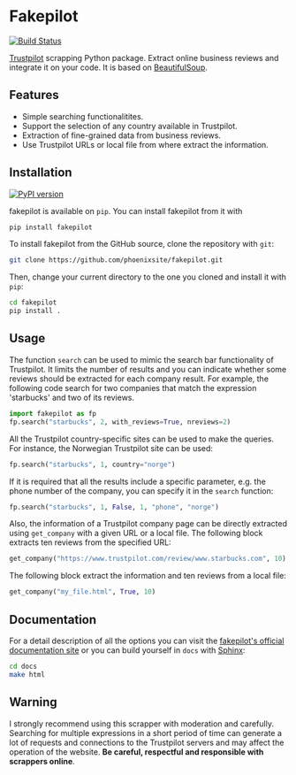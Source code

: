# Fakepilot

[![Build Status](https://github.com/phoenixsite/fakepilot/actions/workflows/python-app.yml/badge.svg)](https://github.com/phoenixsite/fakepilot/actions/workflows/python-app.yml)

[Trustpilot](https://www.trustpilot.com/) scrapping Python package.
Extract online business reviews and integrate it on your code.
It is based on [BeautifulSoup](https://www.crummy.com/software/BeautifulSoup/).

## Features
* Simple searching functionalitites.
* Support the selection of any country available in Trustpilot.
* Extraction of fine-grained data from business reviews.
* Use Trustpilot URLs or local file from where extract the information.

## Installation
[![PyPI version](https://badge.fury.io/py/fakepilot.svg)](https://pypi.org/project/fakepilot/)

fakepilot is available on `pip`. You can install fakepilot from it with

```bash
pip install fakepilot
```

To install fakepilot from the GitHub source, clone the repository with `git`:

```bash
git clone https://github.com/phoenixsite/fakepilot.git
```

Then, change your current directory to the one you cloned and install it with `pip`:

```bash
cd fakepilot
pip install .
```

## Usage
The function `search` can be used to mimic the search bar functionality
of Trustpilot. It limits the number of results and you can
indicate whether some reviews should be extracted for each company result.
For example, the following code search for two companies that match
the expression 'starbucks' and two of its reviews.

``` python
import fakepilot as fp
fp.search("starbucks", 2, with_reviews=True, nreviews=2)
```

All the Trustpilot country-specific sites can be used to make the queries.
For instance, the Norwegian Trustpilot site can be used:

``` python
fp.search("starbucks", 1, country="norge")
```

If it is required that all the results include a specific parameter, e.g.
the phone number of the company, you can specify it
in the `search` function:

```python
fp.search("starbucks", 1, False, 1, "phone", "norge")
```

Also, the information of a Trustpilot company page can be directly extracted
using ``get_company`` with a given URL or a local file.
The following block extracts ten reviews from the
specified URL:

```python
get_company("https://www.trustpilot.com/review/www.starbucks.com", 10)
```

The following block extract the information and ten reviews from a local file:

```python
get_company("my_file.html", True, 10)
```

## Documentation
For a detail description of all the options you can visit the [fakepilot's
official documentation site](https://fakepilot.readthedocs.io/)
or you can build yourself
in ``docs`` with [Sphinx](https://www.sphinx-doc.org/en/master/):

```bash
cd docs
make html
```

## Warning
I strongly recommend using this scrapper with moderation and carefully.
Searching for multiple expressions in a short period of time can generate
a lot of requests and connections to the Trustpilot servers and may affect the
operation of the website. **Be careful, respectful and responsible with
scrappers online**.
